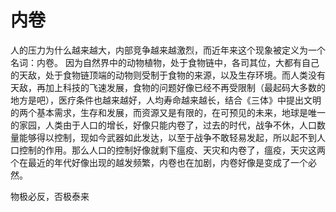 # 内卷

人的压力为什么越来越大，内部竞争越来越激烈，而近年来这个现象被定义为一个名词：内卷。
因为自然界中的动物植物，处于食物链中，各司其位，大都有自己的天敌，处于食物链顶端的动物则受制于食物的来源，以及生存环境。而人类没有天敌，再加上科技的飞速发展，食物的问题好像已经不再受限制（最起码大多数的地方是吧），医疗条件也越来越好，人均寿命越来越长，结合《三体》中提出文明的两个基本需求，生存和发展，而资源又是有限的，在可预见的未来，地球是唯一的家园，人类由于人口的增长，好像只能内卷了，过去的时代，战争不休，人口数量能够得以控制，现如今武器如此发达，以至于战争不敢轻易发起，所以起不到人口控制的作用。那么人口的控制好像就剩下瘟疫、天灾和内卷了，瘟疫，天灾这两个在最近的年代好像出现的越发频繁，内卷也在加剧，内卷好像是变成了一个必然。



物极必反，否极泰来